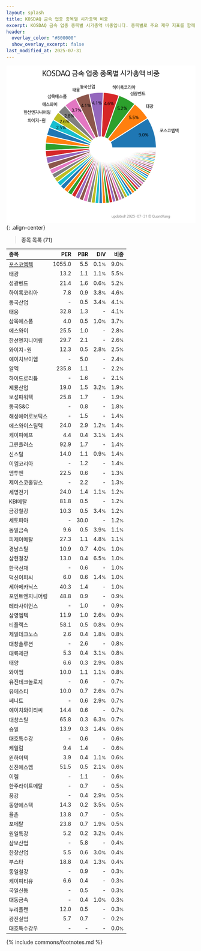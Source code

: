 ```yaml
---
layout: splash
title: KOSDAQ 금속 업종 종목별 시가총액 비중
excerpt: KOSDAQ 금속 업종 종목별 시가총액 비중입니다. 종목별로 주요 재무 지표를 함께 표시합니다.
header:
  overlay_color: "#800000"
  show_overlay_excerpt: false
last_modified_at: 2025-07-31
---
```



![KOSDAQ 금속 업종 종목별 시가총액 비중](/stats/sector/images/kosdaq_업종_금속_종목.png){: .align-center}


> **종목 목록 (71)**<a id="list"></a>

| **종목** | **PER** | **PBR** | **DIV** | **비중** |
| :------- | ------: | ------: | ------: | -------: |
| [포스코엠텍](/009520/) | 1055.0 | 5.5 | 0.1<small>%</small> | 9.0<small>%</small> |
| 태광 | 13.2 | 1.1 | 1.1<small>%</small> | 5.5<small>%</small> |
| 성광벤드 | 21.4 | 1.6 | 0.6<small>%</small> | 5.2<small>%</small> |
| 하이록코리아 | 7.8 | 0.9 | 3.8<small>%</small> | 4.6<small>%</small> |
| 동국산업 | - | 0.5 | 3.4<small>%</small> | 4.1<small>%</small> |
| 태웅 | 32.8 | 1.3 | - | 4.1<small>%</small> |
| 삼목에스폼 | 4.0 | 0.5 | 1.0<small>%</small> | 3.7<small>%</small> |
| 에스와이 | 25.5 | 1.0 | - | 2.8<small>%</small> |
| 한선엔지니어링 | 29.7 | 2.1 | - | 2.6<small>%</small> |
| 와이지-원 | 12.3 | 0.5 | 2.8<small>%</small> | 2.5<small>%</small> |
| 에이치브이엠 | - | 5.0 | - | 2.4<small>%</small> |
| 알멕 | 235.8 | 1.1 | - | 2.2<small>%</small> |
| 하이드로리튬 | - | 1.6 | - | 2.1<small>%</small> |
| 제룡산업 | 19.0 | 1.5 | 3.2<small>%</small> | 1.9<small>%</small> |
| 보성파워텍 | 25.8 | 1.7 | - | 1.9<small>%</small> |
| 동국S&C | - | 0.8 | - | 1.8<small>%</small> |
| 해성에어로보틱스 | - | 1.5 | - | 1.4<small>%</small> |
| 에스와이스틸텍 | 24.0 | 2.9 | 1.2<small>%</small> | 1.4<small>%</small> |
| 케이피에프 | 4.4 | 0.4 | 3.1<small>%</small> | 1.4<small>%</small> |
| 그린플러스 | 92.9 | 1.7 | - | 1.4<small>%</small> |
| 신스틸 | 14.0 | 1.1 | 0.9<small>%</small> | 1.4<small>%</small> |
| 이엠코리아 | - | 1.2 | - | 1.4<small>%</small> |
| 엠투엔 | 22.5 | 0.6 | - | 1.3<small>%</small> |
| 제이스코홀딩스 | - | 2.2 | - | 1.3<small>%</small> |
| 세명전기 | 24.0 | 1.4 | 1.1<small>%</small> | 1.2<small>%</small> |
| KBI메탈 | 81.8 | 0.5 | - | 1.2<small>%</small> |
| 금강철강 | 10.3 | 0.5 | 3.4<small>%</small> | 1.2<small>%</small> |
| 세토피아 | - | 30.0 | - | 1.2<small>%</small> |
| 동일금속 | 9.6 | 0.5 | 3.9<small>%</small> | 1.1<small>%</small> |
| 피제이메탈 | 27.3 | 1.1 | 4.8<small>%</small> | 1.1<small>%</small> |
| 경남스틸 | 10.9 | 0.7 | 4.0<small>%</small> | 1.0<small>%</small> |
| 삼현철강 | 13.0 | 0.4 | 6.5<small>%</small> | 1.0<small>%</small> |
| 한국선재 | - | 0.6 | - | 1.0<small>%</small> |
| 덕신이피씨 | 6.0 | 0.6 | 1.4<small>%</small> | 1.0<small>%</small> |
| 세아메카닉스 | 40.3 | 1.4 | - | 1.0<small>%</small> |
| 포인트엔지니어링 | 48.8 | 0.9 | - | 0.9<small>%</small> |
| 테라사이언스 | - | 1.0 | - | 0.9<small>%</small> |
| 삼영엠텍 | 11.9 | 1.0 | 2.6<small>%</small> | 0.9<small>%</small> |
| 티플랙스 | 58.1 | 0.5 | 0.8<small>%</small> | 0.9<small>%</small> |
| 제일테크노스 | 2.6 | 0.4 | 1.8<small>%</small> | 0.8<small>%</small> |
| 대창솔루션 | - | 2.6 | - | 0.8<small>%</small> |
| 대륙제관 | 5.3 | 0.4 | 3.1<small>%</small> | 0.8<small>%</small> |
| 태양 | 6.6 | 0.3 | 2.9<small>%</small> | 0.8<small>%</small> |
| 와이엠 | 10.0 | 1.1 | 1.1<small>%</small> | 0.8<small>%</small> |
| 유진테크놀로지 | - | 0.6 | - | 0.7<small>%</small> |
| 유에스티 | 10.0 | 0.7 | 2.6<small>%</small> | 0.7<small>%</small> |
| 쎄니트 | - | 0.6 | 2.9<small>%</small> | 0.7<small>%</small> |
| 에이치와이티씨 | 14.4 | 0.6 | - | 0.7<small>%</small> |
| 대창스틸 | 65.8 | 0.3 | 6.3<small>%</small> | 0.7<small>%</small> |
| 승일 | 13.9 | 0.3 | 1.4<small>%</small> | 0.6<small>%</small> |
| 대호특수강 | - | 0.6 | - | 0.6<small>%</small> |
| 케일럼 | 9.4 | 1.4 | - | 0.6<small>%</small> |
| 윈하이텍 | 3.9 | 0.4 | 1.1<small>%</small> | 0.6<small>%</small> |
| 신진에스엠 | 51.5 | 0.5 | 2.1<small>%</small> | 0.6<small>%</small> |
| 이렘 | - | 1.1 | - | 0.6<small>%</small> |
| 한주라이트메탈 | - | 0.7 | - | 0.5<small>%</small> |
| 풍강 | - | 0.4 | 2.9<small>%</small> | 0.5<small>%</small> |
| 동양에스텍 | 14.3 | 0.2 | 3.5<small>%</small> | 0.5<small>%</small> |
| 율촌 | 13.8 | 0.7 | - | 0.5<small>%</small> |
| 포메탈 | 23.8 | 0.7 | 1.9<small>%</small> | 0.5<small>%</small> |
| 원일특강 | 5.2 | 0.2 | 3.2<small>%</small> | 0.4<small>%</small> |
| 삼보산업 | - | 5.8 | - | 0.4<small>%</small> |
| 한창산업 | 5.5 | 0.6 | 3.0<small>%</small> | 0.4<small>%</small> |
| 부스타 | 18.8 | 0.4 | 1.3<small>%</small> | 0.4<small>%</small> |
| 동일철강 | - | 0.9 | - | 0.3<small>%</small> |
| 케이피티유 | 6.6 | 0.4 | - | 0.3<small>%</small> |
| 국일신동 | - | 0.5 | - | 0.3<small>%</small> |
| 대동금속 | - | 0.4 | 1.0<small>%</small> | 0.3<small>%</small> |
| 누리플랜 | 12.0 | 0.5 | - | 0.3<small>%</small> |
| 광진실업 | 5.7 | 0.7 | - | 0.2<small>%</small> |
| 대호특수강우 | - | - | - | 0.0<small>%</small> |

{% include commons/footnotes.md %}